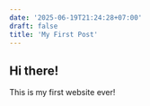 ```yaml
---
date: '2025-06-19T21:24:28+07:00'
draft: false
title: 'My First Post'
---
```

## Hi there!

This is my first website ever!